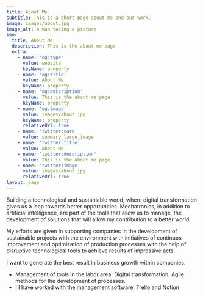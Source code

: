 ```yaml
---
title: About Me
subtitle: This is a short page about me and our work.
image: images/about.jpg
image_alt: A man taking a picture
seo:
  title: About Me
  description: This is the about me page
  extra:
    - name: 'og:type'
      value: website
      keyName: property
    - name: 'og:title'
      value: About Me
      keyName: property
    - name: 'og:description'
      value: This is the about me page
      keyName: property
    - name: 'og:image'
      value: images/about.jpg
      keyName: property
      relativeUrl: true
    - name: 'twitter:card'
      value: summary_large_image
    - name: 'twitter:title'
      value: About Me
    - name: 'twitter:description'
      value: This is the about me page
    - name: 'twitter:image'
      value: images/about.jpg
      relativeUrl: true
layout: page
---
```


Building a technological and sustaniable world, where digital transformation gives us a leap towards better opportunities. Mechatronics, in addition to artificial intelligence, are part of the tools that allow us to manage, the development of solutions that will allow my contribution to a better world.

My efforts are given in supporting companies in the development of sustainable projects with the environment with initiatives of continuos improvement and optimization of production processes with the help of disruptive technological tools to achieve results of impressive acts. 

I want to generate the best result in business growth within companies.

- Management of tools in the labor area: Digital transformation. Agile methods for the development of processes.
- I I have worked with the management software: Trello and Notion

